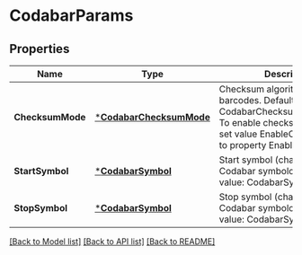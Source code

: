 # CodabarParams

## Properties

Name | Type | Description | Notes
---- | ---- | ----------- | -----
**ChecksumMode** | [***CodabarChecksumMode**](CodabarChecksumMode.md) | Checksum algorithm for Codabar barcodes. Default value: CodabarChecksumMode.Mod16. To enable checksum calculation set value EnableChecksum.Yes to property EnableChecksum. | [optional] [default to null]
**StartSymbol** | [***CodabarSymbol**](CodabarSymbol.md) | Start symbol (character) of Codabar symbology. Default value: CodabarSymbol.A | [optional] [default to null]
**StopSymbol** | [***CodabarSymbol**](CodabarSymbol.md) | Stop symbol (character) of Codabar symbology. Default value: CodabarSymbol.A | [optional] [default to null]

[[Back to Model list]](../README.md#documentation-for-models) [[Back to API list]](../README.md#documentation-for-api-endpoints) [[Back to README]](../README.md)
